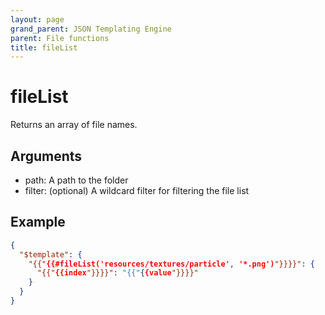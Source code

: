 ```yaml
---
layout: page
grand_parent: JSON Templating Engine
parent: File functions
title: fileList
---
```


# fileList

Returns an array of file names.

## Arguments

 - path: A path to the folder
 - filter: (optional) A wildcard filter for filtering the file list

## Example

```json
{
  "$template": {
    "{{"{{#fileList('resources/textures/particle', '*.png')"}}}}": {
      "{{"{{index"}}}}": "{{"{{value"}}}}"
    }
  }
}
```